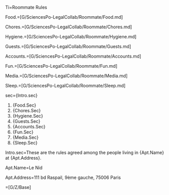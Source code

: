 Ti=Roommate Rules

Food.=[G/SciencesPo-LegalCollab/Roommate/Food.md]

Chores.=[G/SciencesPo-LegalCollab/Roommate/Chores.md]

Hygiene.=[G/SciencesPo-LegalCollab/Roommate/Hygiene.md]

Guests.=[G/SciencesPo-LegalCollab/Roommate/Guests.md]

Accounts.=[G/SciencesPo-LegalCollab/Roommate/Accounts.md]

Fun.=[G/SciencesPo-LegalCollab/Roommate/Fun.md]

Media.=[G/SciencesPo-LegalCollab/Roommate/Media.md]

Sleep.=[G/SciencesPo-LegalCollab/Roommate/Sleep.md]


sec={Intro.sec}<ol><li>{Food.Sec}</li><li>{Chores.Sec}</li><li>{Hygiene.Sec}</li><li>{Guests.Sec}</li><li>{Accounts.Sec}</li><li>{Fun.Sec}</li><li>{Media.Sec}</li><li>{Sleep.Sec}</li></ol>

Intro.sec=These are the rules agreed among the people living in {Apt.Name} at {Apt.Address}.  

Apt.Name=Le Nid

Apt.Address=111 bd Raspail, 9ème gauche, 75006 Paris
 
=[G/Z/Base]
